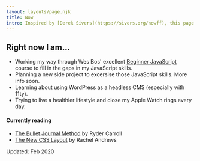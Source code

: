 ```yaml
---
layout: layouts/page.njk
title: Now
intro: Inspired by [Derek Sivers](https://sivers.org/nowff), this page lists my current priorities, projects and hobbies, in no particular order.
---
```


## Right now I am…

- Working my way through Wes Bos' excellent [Beginner JavaScript](https://beginnerjavascript.com/) course to fill in the gaps in my JavaScript skills.
- Planning a new side project to excersise those JavaScript skills. More info soon.
- Learning about using WordPress as a headless CMS (especially with 11ty).
- Trying to live a healthier lifestyle and close my Apple Watch rings every day.

#### Currently reading

- [The Bullet Journal Method](https://www.goodreads.com/book/show/39071691-the-bullet-journal-method?from_search=true&qid=JHkihmXmEm&rank=1) by Ryder Carroll
- [The New CSS Layout]() by Rachel Andrews

<p class="updated">Updated: Feb 2020</p>
